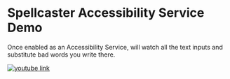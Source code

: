 # Spellcaster Accessibility Service Demo

Once enabled as an Accessibility Service, will watch all the text inputs and substitute bad words
you write there.

[![youtube link](https://img.youtube.com/vi/Aq0VSKBdA9c/0.jpg)](https://www.youtube.com/watch?v=Aq0VSKBdA9c)
